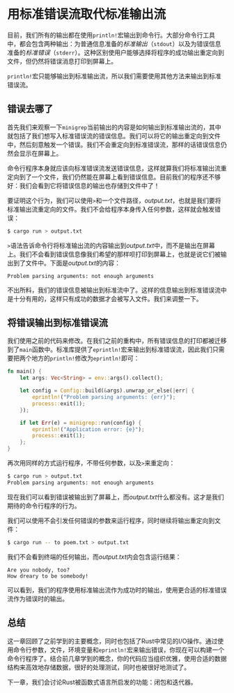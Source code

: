 # 用标准错误流取代标准输出流

目前，我们所有的输出都在使用`println!`宏输出到命令行。大部分命令行工具中，都会包含两种输出：为普通信息准备的*标准输出*（`stdout`）以及为错误信息准备的*标准错误*（`stderr`）。这种区别使用户能够选择将程序的成功输出重定向到文件，但仍然将错误消息打印到屏幕上。

`println!`宏只能够输出到标准输出流，所以我们需要使用其他方法来输出到标准错误流。

## 错误去哪了

首先我们来观察一下`minigrep`当前输出的内容是如何输出到标准输出流的，其中就包括了我们想写入标准错误流的错误信息。我们可以将它的输出重定向到文件中，然后刻意触发一个错误。我们不会重定向到标准错误流，那样的话错误信息仍然会显示在屏幕上。

命令行程序本身就应该向标准错误流发送错误信息，这样就算我们将标准输出流重定向到了一个文件，我们仍然能在屏幕上看到错误信息。目前我们的程序还不够好：我们会看到它将错误信息的输出也存储到文件中了！

要证明这个行为，我们可以使用`>`和一个文件路径，*output.txt*，也就是我们要将标准输出流重定向的文件。我们不会给程序本身传入任何参数，这样就会触发错误：

```bash
$ cargo run > output.txt
```

`>`语法告诉命令行将标准输出流的内容输出到*output.txt*中，而不是输出在屏幕上。我们不会看到错误信息像我们希望的那样呗打印到屏幕上，也就是说它们被输出到了文件中。下面是*output.txt*的内容：

```
Problem parsing arguments: not enough arguments
```

不出所料，我们的错误信息被输出到标准流中了。这样的信息输出到标准错误流中是十分有用的，这样只有成功的数据才会被写入文件。我们来调整一下。

## 将错误输出到标准错误流

我们使用之前的代码来修改。在我们之前的重构中，所有错误信息的打印都被迁移到了`main`函数中。标准库提供了`eprintln!`宏来输出到标准错误流，因此我们只需要把两个地方的`println!`修改为`eprintln!`即可：

```rust
fn main() {
    let args: Vec<String> = env::args().collect();

    let config = Config::build(&args).unwrap_or_else(|err| {
        eprintln!("Problem parsing arguments: {err}");
        process::exit(1);
    });

    if let Err(e) = minigrep::run(config) {
        eprintln!("Application error: {e}");
        process::exit(1);
    };
}
```

再次用同样的方式运行程序，不带任何参数，以及`>`来重定向：

```bash
$ cargo run > output.txt
Problem parsing arguments: not enough arguments
```

现在我们可以看到错误被输出到了屏幕上，而*output.txt*什么都没有。这才是我们期待的命令行程序的行为。

我们可以使用不会引发任何错误的参数来运行程序，同时继续将输出重定向到文件：

```bash
$ cargo run -- to poem.txt > output.txt
```

我们不会看到终端的任何输出，而*output.txt*内会包含运行结果：

```
Are you nobody, too?
How dreary to be somebody!
```

可以看到，我们的程序使用标准输出流作为成功时的输出，使用更合适的标准错误流作为错误时的输出。

## 总结

这一章回顾了之前学到的主要概念，同时也包括了Rust中常见的I/O操作。通过使用命令行参数，文件，环境变量和`eprintln!`宏来输出错误，你现在可以构建一个命令行程序了。结合前几章学到的概念，你的代码应当组织优雅，使用合适的数据结构来高效地存储数据，很好的处理测试，同时也被很好地测试了。

下一章，我们会讨论Rust被函数式语言所启发的功能：闭包和迭代器。
